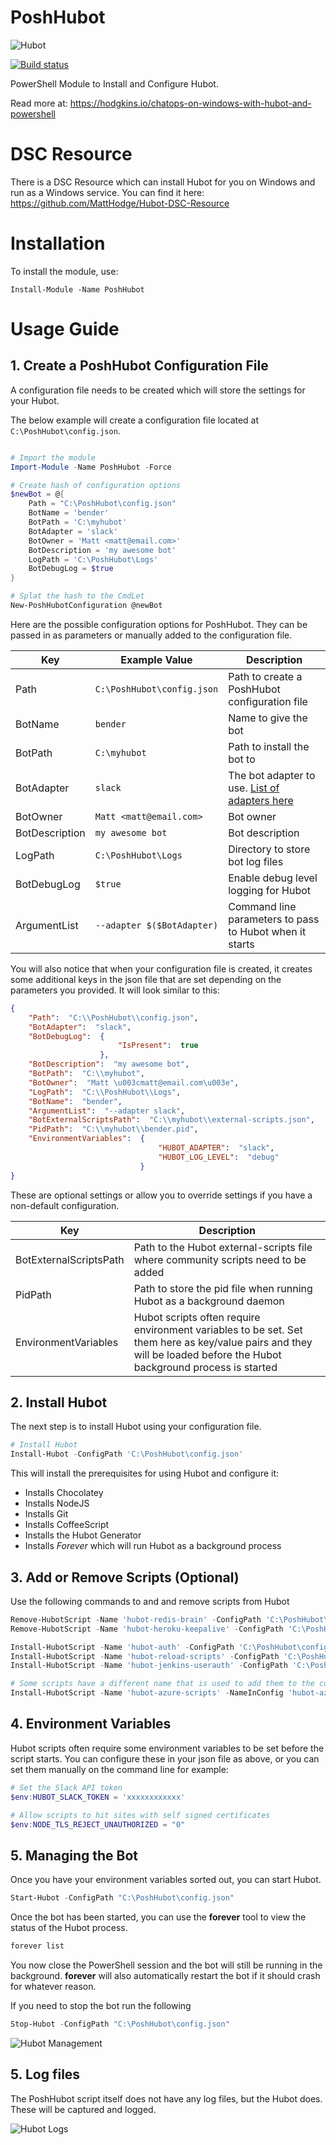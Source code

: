 # PoshHubot

![Hubot](http://i.imgur.com/NhTqeZ2.png)

[![Build status](https://ci.appveyor.com/api/projects/status/q68dcyenvhy56ned/branch/master?svg=true)](https://ci.appveyor.com/project/MattHodge/poshhubot/branch/master)

PowerShell Module to Install and Configure Hubot.

Read more at: https://hodgkins.io/chatops-on-windows-with-hubot-and-powershell

# DSC Resource

There is a DSC Resource which can install Hubot for you on Windows and run as a Windows service. You can find it here: https://github.com/MattHodge/Hubot-DSC-Resource

# Installation

To install the module, use:

`Install-Module -Name PoshHubot`

# Usage Guide
## 1. Create a PoshHubot Configuration File
A configuration file needs to be created which will store the settings for your Hubot.

The below example will create a configuration file located at `C:\PoshHubot\config.json`.

```powershell

# Import the module
Import-Module -Name PoshHubot -Force

# Create hash of configuration options
$newBot = @{
    Path = "C:\PoshHubot\config.json"
    BotName = 'bender'
    BotPath = 'C:\myhubot'
    BotAdapter = 'slack'
    BotOwner = 'Matt <matt@email.com>'
    BotDescription = 'my awesome bot'
    LogPath = 'C:\PoshHubot\Logs'
    BotDebugLog = $true
}

# Splat the hash to the CmdLet
New-PoshHubotConfiguration @newBot
```

Here are the possible configuration options for PoshHubot. They can be passed in as parameters or manually added to the configuration file.

Key | Example Value | Description
--- | --- | ---
Path | `C:\PoshHubot\config.json` | Path to create a PoshHubot configuration file
BotName | `bender` | Name to give the bot
BotPath | `C:\myhubot` | Path to install the bot to
BotAdapter | `slack` | The bot adapter to use. [List of adapters here](https://github.com/github/hubot/blob/master/docs/adapters.md)
BotOwner | `Matt <matt@email.com>` | Bot owner
BotDescription | `my awesome bot` | Bot description
LogPath | `C:\PoshHubot\Logs` | Directory to store bot log files
BotDebugLog | `$true` | Enable debug level logging for Hubot
ArgumentList | `--adapter $($BotAdapter)` | Command line parameters to pass to Hubot when it starts

You will also notice that when your configuration file is created, it creates some additional keys in the json file that are set depending on the parameters you provided. It will look similar to this:

```json
{
    "Path":  "C:\\PoshHubot\\config.json",
    "BotAdapter":  "slack",
    "BotDebugLog":  {
                        "IsPresent":  true
                    },
    "BotDescription":  "my awesome bot",
    "BotPath":  "C:\\myhubot",
    "BotOwner":  "Matt \u003cmatt@email.com\u003e",
    "LogPath":  "C:\\PoshHubot\\Logs",
    "BotName":  "bender",
    "ArgumentList":  "--adapter slack",
    "BotExternalScriptsPath":  "C:\\myhubot\\external-scripts.json",
    "PidPath":  "C:\\myhubot\\bender.pid",
    "EnvironmentVariables":  {
                                 "HUBOT_ADAPTER":  "slack",
                                 "HUBOT_LOG_LEVEL":  "debug"
                             }
}
```

These are optional settings or allow you to override settings if you have a non-default configuration.

Key | Description
--- | ---
BotExternalScriptsPath | Path to the Hubot external-scripts file where community scripts need to be added
PidPath | Path to store the pid file when running Hubot as a background daemon
EnvironmentVariables | Hubot scripts often require environment variables to be set. Set them here as key/value pairs and they will be loaded before the Hubot background process is started


## 2. Install Hubot
The next step is to install Hubot using your configuration file.
```powershell
# Install Hubot
Install-Hubot -ConfigPath 'C:\PoshHubot\config.json'
```

This will install the prerequisites for using Hubot and configure it:
* Installs Chocolatey
* Installs NodeJS
* Installs Git
* Installs CoffeeScript
* Installs the Hubot Generator
* Installs *Forever* which will run Hubot as a background process

## 3. Add or Remove Scripts (Optional)
Use the following commands to and and remove scripts from Hubot
```powershell
Remove-HubotScript -Name 'hubot-redis-brain' -ConfigPath 'C:\PoshHubot\config.json'
Remove-HubotScript -Name 'hubot-heroku-keepalive' -ConfigPath 'C:\PoshHubot\config.json'

Install-HubotScript -Name 'hubot-auth' -ConfigPath 'C:\PoshHubot\config.json'
Install-HubotScript -Name 'hubot-reload-scripts' -ConfigPath 'C:\PoshHubot\config.json'
Install-HubotScript -Name 'hubot-jenkins-userauth' -ConfigPath 'C:\PoshHubot\config.json'

# Some scripts have a different name that is used to add them to the configuration file, which can be manually specified
Install-HubotScript -Name 'hubot-azure-scripts' -NameInConfig 'hubot-azure-scripts/brain/storage-blob-brain' -ConfigPath 'C:\PoshHubot\config.json'

```

## 4. Environment Variables
Hubot scripts often require some environment variables to be set before the script starts. You can configure these in your json file as above, or you can set them manually on the command line for example:

```powershell
# Set the Slack API token
$env:HUBOT_SLACK_TOKEN = 'xxxxxxxxxxxx'

# Allow scripts to hit sites with self signed certificates
$env:NODE_TLS_REJECT_UNAUTHORIZED = "0"
```

## 5. Managing the Bot
Once you have your environment variables sorted out, you can start Hubot.

```powershell
Start-Hubot -ConfigPath "C:\PoshHubot\config.json"
```

Once the bot has been started, you can use the **forever** tool to view the status of the Hubot process.

```powershell
forever list
```

You now close the PowerShell session and the bot will still be running in the background. **forever** will also automatically restart the bot if it should crash for whatever reason.

If you need to stop the bot run the following

```powershell
Stop-Hubot -ConfigPath "C:\PoshHubot\config.json"
```

![Hubot Management](https://i.imgur.com/kDxu4sf.png)

## 5. Log files

The PoshHubot script itself does not have any log files, but the Hubot does. These will be captured and logged.

![Hubot Logs](http://i.imgur.com/JaVIkIC.png)
